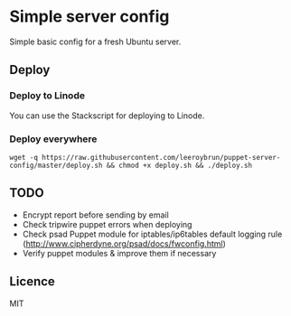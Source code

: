 # Simple server config

Simple basic config for a fresh Ubuntu server.

## Deploy


### Deploy to Linode

You can use the Stackscript for deploying to Linode.

### Deploy everywhere

```
wget -q https://raw.githubusercontent.com/leeroybrun/puppet-server-config/master/deploy.sh && chmod +x deploy.sh && ./deploy.sh
```

## TODO

- Encrypt report before sending by email
- Check tripwire puppet errors when deploying
- Check psad Puppet module for iptables/ip6tables default logging rule (http://www.cipherdyne.org/psad/docs/fwconfig.html)
- Verify puppet modules & improve them if necessary 

## Licence

MIT
